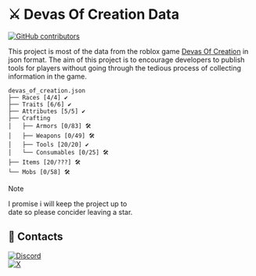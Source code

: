 # ⚔️ Devas Of Creation Data
[![GitHub contributors](https://img.shields.io/github/contributors/neyrowz/devas-of-creation-data?style=for-the-badge&color=ff7000&link=github.com/NeyrowZ/devas-of-creation-data/contributors)](https://github.com/NeyrowZ/devas-of-creation/contributors)


This project is most of the data from the roblox game [Devas Of Creation](https://www.roblox.com/games/11233948433/RELEASE-Devas-Of-Creation) in json format. The aim of this project is to encourage developers to publish tools for players without going through the tedious process of collecting information in the game. 

```
devas_of_creation.json
├── Races [4/4] ✔️
├── Traits [6/6] ✔️
├── Attributes [5/5] ✔️
├── Crafting 
│   ├── Armors [0/83] 🛠️
│   ├── Weapons [0/49] 🛠️
│   ├── Tools [20/20] ✔️
│   └── Consumables [0/25] 🛠️
├── Items [20/???] 🛠️
└── Mobs [0/58] 🛠️
```

> [!NOTE]
> I promise i will keep the project up to<br>date so please concider leaving a star.

## 📧 Contacts

[![Discord](https://img.shields.io/badge/@neyrowz.dev-5865F2.svg?style=for-the-badge&logo=discord&logoColor=white)](https://discordapp.com/users/780297562006618132)<br>[![X](https://img.shields.io/badge/@NeyrowZDev-000?logo=x&style=for-the-badge)](https://x.com/NeyrowZDev)
